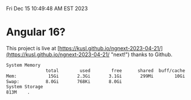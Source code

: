 Fri Dec 15 10:49:48 AM EST 2023

# Angular 16?


This project is live at [https://kusl.github.io/ngnext-2023-04-21/](https://kusl.github.io/ngnext-2023-04-21/ "next!") thanks to Github.

```bash
System Memory
               total        used        free      shared  buff/cache   available
Mem:            15Gi       2.3Gi       3.1Gi       299Mi        10Gi        13Gi
Swap:          8.0Gi       768Ki       8.0Gi
System Storage
813M	.
```
